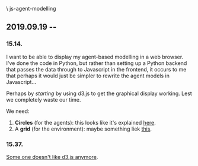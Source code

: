 \\ js-agent-modelling

## 2019.09.19 -- 
### 15.14.
I want to be able to display my agent-based modelling in a web browser. I've done the code in Python, but rather than setting up a Python backend that passes the data through to Javascript in the frontend, it occurs to me that perhaps it would just be simpler to rewrite the agent models in Javascript...

Perhaps by *starting* by using d3.js to get the graphical display working. Lest we completely waste our time.

We need:
1. **Circles** (for the agents): this looks like it's explained [here](https://bost.ocks.org/mike/circles/).
2. A **grid** (for the environment): maybe something liek [this](http://bl.ocks.org/tjdecke/5558084).

### 15.37.
[Some one doesn't like d3.js anymore](https://medium.com/@PepsRyuu/why-i-no-longer-use-d3-js-b8288f306c9a).
